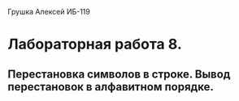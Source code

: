 Грушка Алексей ИБ-119
# Лабораторная работа 8.
## Перестановка символов в строке. Вывод перестановок в алфавитном порядке.